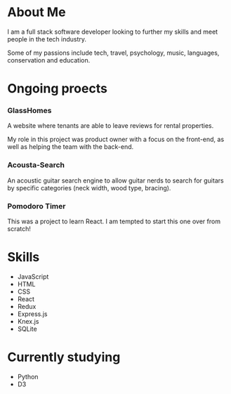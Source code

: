 # About Me

I am a full stack software developer looking to further my skills and meet people in the tech industry.

Some of my passions include tech, travel, psychology, music, languages, conservation and education.

# Ongoing proects 

### GlassHomes 

A website where tenants are able to leave reviews for rental properties.  


My role in this project was product owner with a focus on the front-end, as well as helping the team with the back-end.

### Acousta-Search

An acoustic guitar search engine to allow guitar nerds to search for guitars by specific categories (neck width, wood type, bracing).

### Pomodoro Timer

This was a project to learn React. I am tempted to start this one over from scratch!


# Skills 

 - JavaScript
 - HTML
 - CSS
 - React
 - Redux
 - Express.js
 - Knex.js
 - SQLite

# Currently studying

- Python
- D3
